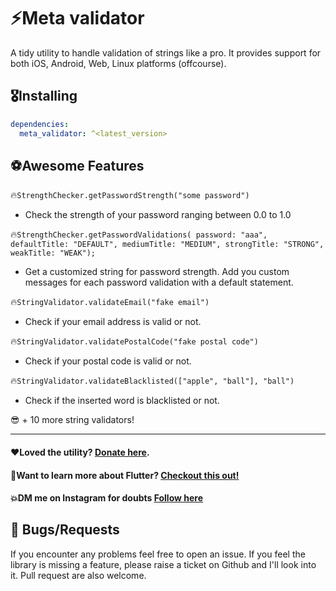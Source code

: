 # ⚡Meta validator

A tidy utility to handle validation of strings like a pro. It provides support for both iOS, Android, Web, Linux platforms (offcourse).

## 🎖Installing

```yaml
dependencies:
  meta_validator: ^<latest_version>
```

## ⚽Awesome Features

🔥```StrengthChecker.getPasswordStrength("some password")```

- Check the strength of your password ranging between 0.0 to 1.0

🔥```StrengthChecker.getPasswordValidations(
        password: "aaa",
        defaultTitle: "DEFAULT",
        mediumTitle: "MEDIUM",
        strongTitle: "STRONG",
        weakTitle: "WEAK");```

- Get a customized string for password strength. Add you custom messages for each password validation with a default statement.

🔥```StringValidator.validateEmail("fake email")```

- Check if your email address is valid or not.

🔥```StringValidator.validatePostalCode("fake postal code")```

- Check if your postal code is valid or not.

🔥```StringValidator.validateBlacklisted(["apple", "ball"], "ball")```

- Check if the inserted word is blacklisted or not.


😎 + 10 more string validators!


-----------------------------------------------------------------------------


#### ❤Loved the utility? [Donate here](https://www.paypal.com/paypalme/abhishvekk).
#### 🚀Want to learn more about Flutter? [Checkout this out!](https://www.youtube.com/channel/UCIxJGxcB4pSrIvuv8FyuqUA)
#### 💥DM me on Instagram for doubts [Follow here](https://www.instagram.com/abhishvek/)

## 🐛 Bugs/Requests

If you encounter any problems feel free to open an issue. If you feel the library is
missing a feature, please raise a ticket on Github and I'll look into it.
Pull request are also welcome.

